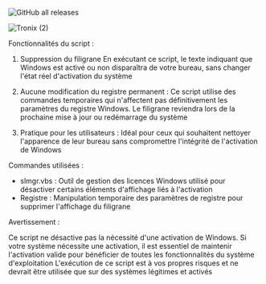 ![GitHub all releases](https://img.shields.io/github/downloads/Tronix28/WinFill/total)

![Tronix (2)](https://github.com/user-attachments/assets/74ca6c59-936d-40f9-bd98-20175bdccad3)


Fonctionnalités du script :

1. Suppression du filigrane
   En exécutant ce script, le texte indiquant que Windows est activé ou non disparaîtra de votre bureau, sans changer l'état réel d'activation du système

2. Aucune modification du registre permanent :
   Ce script utilise des commandes temporaires qui n'affectent pas définitivement les paramètres du registre Windows. Le filigrane reviendra lors de la prochaine mise à jour ou redémarrage du système

3. Pratique pour les utilisateurs : 
   Idéal pour ceux qui souhaitent nettoyer l'apparence de leur bureau sans compromettre l'intégrité de l'activation de Windows
   
Commandes utilisées :

- slmgr.vbs : Outil de gestion des licences Windows utilisé pour désactiver certains éléments d'affichage liés à l'activation
- Registre : Manipulation temporaire des paramètres de registre pour supprimer l'affichage du filigrane
  
Avertissement :

Ce script ne désactive pas la nécessité d'une activation de Windows. Si votre système nécessite une activation, il est essentiel de maintenir l'activation valide pour bénéficier de toutes les fonctionnalités du système d'exploitation
L'exécution de ce script est à vos propres risques et ne devrait être utilisée que sur des systèmes légitimes et activés
